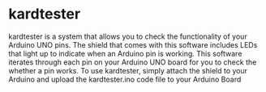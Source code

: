 # kardtester
kardtester is a system that allows you to check the functionality of your Arduino UNO pins. The shield that comes with this software includes LEDs that light up to indicate when an Arduino pin is working. This software iterates through each pin on your Arduino UNO board for you to check the whether a pin works. To use kardtester, simply attach the shield to your Arduino and upload the kardtester.ino code file to your Arduino Board

